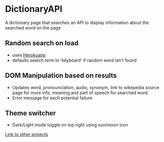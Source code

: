 # DictionaryAPI

 A dictionary page that searches an API to display information about the searched word on the page  

## Random search on load 

- uses [Herokuapp](https://random-word-api.herokuapp.com/word)
- defaults search term to 'keyboard' if random word isn't found

## DOM Manipulation based on results 

- Updates word, pronounciation, audio, synonym, link to wikepedia source page for more info, meaning and part of speech for searched word
- Error message for each potential failure

## Theme switcher 

- Dark/Light mode toggle on top right using sun/moon icon

[Link to other projects](https://web-dev-jev-blogsite.ue.r.appspot.com/#project-section)

